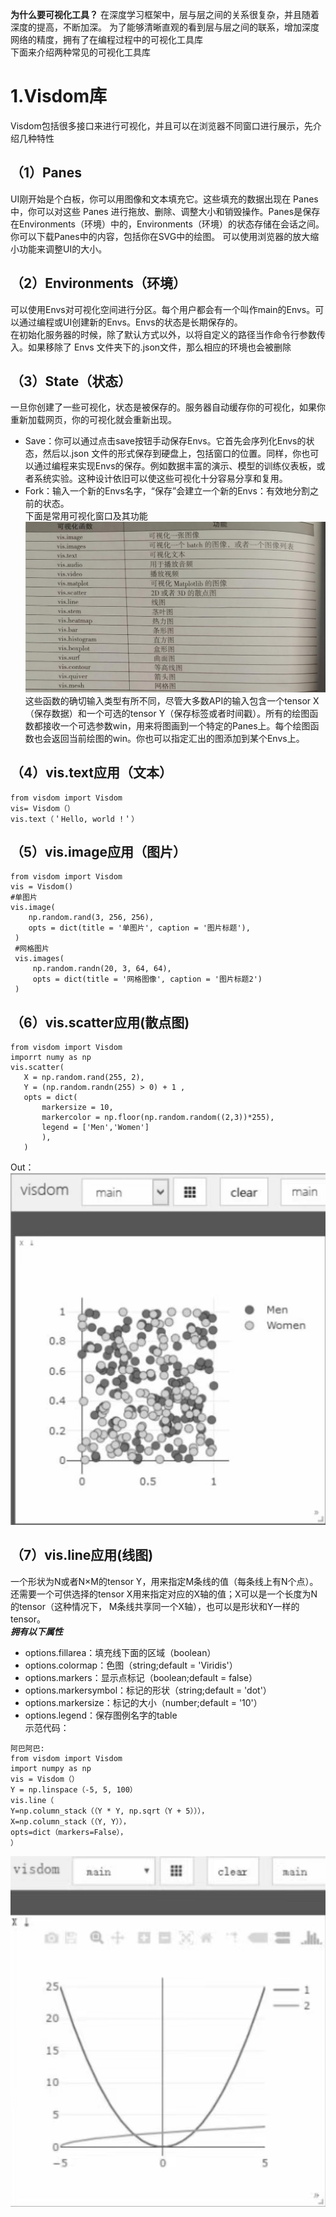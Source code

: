 **为什么要可视化工具？**
在深度学习框架中，层与层之间的关系很复杂，并且随着深度的提高，不断加深。 
为了能够清晰直观的看到层与层之间的联系，增加深度网络的精度，拥有了在编程过程中的可视化工具库  
下面来介绍两种常见的可视化工具库
# 1.Visdom库  
Visdom包括很多接口来进行可视化，并且可以在浏览器不同窗口进行展示，先介绍几种特性    
## （1）Panes  
UI刚开始是个白板，你可以用图像和文本填充它。这些填充的数据出现在 Panes 中，你可以对这些 Panes 进行拖放、删除、调整大小和销毁操作。Panes是保存在Environments（环境）中的，Environments（环境）的状态存储在会话之间。你可以下载Panes中的内容，包括你在SVG中的绘图。
可以使用浏览器的放大缩小功能来调整UI的大小。
## （2）Environments（环境）
可以使用Envs对可视化空间进行分区。每个用户都会有一个叫作main的Envs。可以通过编程或UI创建新的Envs。Envs的状态是长期保存的。  
在初始化服务器的时候，除了默认方式以外，以将自定义的路径当作命令行参数传入。如果移除了 Envs 文件夹下的.json文件，那么相应的环境也会被删除  
## （3）State（状态）
一旦你创建了一些可视化，状态是被保存的。服务器自动缓存你的可视化，如果你重新加载网页，你的可视化就会重新出现。
- Save：你可以通过点击save按钮手动保存Envs。它首先会序列化Envs的状态，然后以.json 文件的形式保存到硬盘上，包括窗口的位置。同样，你也可以通过编程来实现Envs的保存。例如数据丰富的演示、模型的训练仪表板，或者系统实验。这种设计依旧可以使这些可视化十分容易分享和复用。
- Fork：输入一个新的Envs名字，“保存”会建立一个新的Envs：有效地分割之前的状态。  
下面是常用可视化窗口及其功能  
![图片](https://github.com/1511878271/Pytorch/blob/main/5.jpg)  
这些函数的确切输入类型有所不同，尽管大多数API的输入包含一个tensor X（保存数据）和一个可选的tensor Y（保存标签或者时间戳）。所有的绘图函数都接收一个可选参数win，用来将图画到一个特定的Panes上。每个绘图函数也会返回当前绘图的win。你也可以指定汇出的图添加到某个Envs上。
## （4）vis.text应用（文本）  
```  
from visdom import Visdom
vis= Visdom（）
vis.text（＇Hello, world !＇） 
```  
## （5）vis.image应用（图片）  
```  
from visdom import Visdom  
vis = Visdom()  
#单图片
vis.image(  
    np.random.rand(3, 256, 256),  
    opts = dict(title = '单图片', caption = '图片标题'),
 )
 #网格图片  
 vis.images( 
     np.random.randn(20, 3, 64, 64),
     opts = dict(title = '网格图像', caption = '图片标题2')
 )  
 ```  
## （6）vis.scatter应用(散点图)  
 ```  
 from visdom import Visdom  
imporrt numy as np 
vis.scatter(    
    X = np.random.rand(255, 2),
    Y = (np.random.randn(255) > 0) + 1 ,
    opts = dict( 
        markersize = 10,
        markercolor = np.floor(np.random.random((2,3))*255),
        legend = ['Men','Women']
        ),
    )
``` 
 Out：  
 ![图片](https://github.com/1511878271/Pytorch/blob/main/6.jpg)  
 ## （7）vis.line应用(线图) 
一个形状为N或者N×M的tensor Y，用来指定M条线的值（每条线上有N个点）。还需要一个可供选择的tensor X用来指定对应的X轴的值；X可以是一个长度为N的tensor（这种情况下， M条线共享同一个X轴），也可以是形状和Y一样的tensor。  
***拥有以下属性***
- options.fillarea：填充线下面的区域（boolean）  
-  options.colormap：色图（string;default = \'Viridis\'）
- options.markers：显示点标记（boolean;default = false）
- options.markersymbol：标记的形状（string;default = \'dot\'）
- options.markersize：标记的大小（number;default = \'10\'）
- options.legend：保存图例名字的table  
示范代码：
```  
阿巴阿巴:
from visdom import Visdom
import numpy as np
vis = Visdom（）
Y = np.linspace（-5, 5, 100）
vis.line（
Y=np.column_stack（（Y * Y, np.sqrt（Y + 5））），
X=np.column_stack（（Y, Y）），
opts=dict（markers=False），
）
```  
![图片](https://github.com/1511878271/Pytorch/blob/main/7.png)
